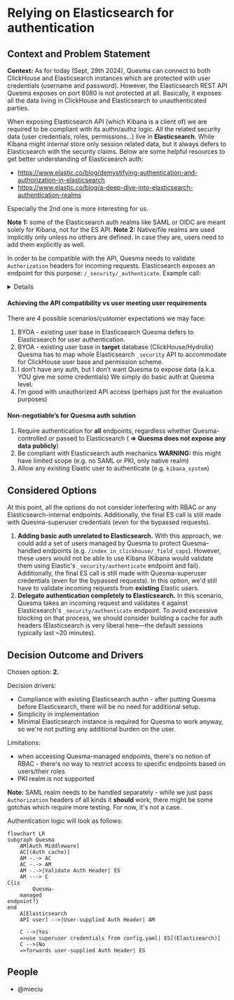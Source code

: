 # Relying on Elasticsearch for authentication

## Context and Problem Statement

**Context:** As for today (Sept, 29th 2024), Quesma can connect to both ClickHouse and Elasticsearch instances which are protected with user credentials (username and password). However, the Elasticsearch REST API Quesma exposes on port 8080 is not protected at all. Basically, it exposes all the data living in ClickHouse and Elasticsearch to unauthenticated parties.

When exposing Elasticsearch API (which Kibana is a client of) we are required to be compliant with its authn/authz logic. All the related security data (user credentials, roles, permissions…) live in **Elasticsearch**. While Kibana might internal store only session related data, but it always defers to Elasticsearch with the security claims. Below are some helpful resources to get better understanding of Elasticsearch auth:

- https://www.elastic.co/blog/demystifying-authentication-and-authorization-in-elasticsearch
- https://www.elastic.co/blog/a-deep-dive-into-elasticsearch-authentication-realms

Especially the 2nd one is more interesting for us.

**Note 1:** some of the Elasticsearch auth realms like SAML or OIDC are meant solely for Kibana, not for the ES API.
**Note 2:** Native/file realms are used implicitly only unless no others are defined. In case they are, users need to add them explicitly as well.

In order to be compatible with the API, Quesma needs to validate `Authorization` headers for incoming requests.
Elasticsearch exposes an endpoint for this purpose: `/_security/_authenticate`. Example call:
<details>

```
curl -k -H "Authorization: Basic AUTH_HEADER" "https://192.168.0.94:9200/_security/_authenticate" | jq .
{
  "username": "elastic",
  "roles": [
    "superuser"
  ],
  "full_name": null,
  "email": null,
  "metadata": {
    "_reserved": true
  },
  "enabled": true,
  "authentication_realm": {
    "name": "reserved",
    "type": "reserved"
  },
  "lookup_realm": {
    "name": "reserved",
    "type": "reserved"
  },
  "authentication_type": "realm"
}
```
</details>

#### Achieving the API compatibility vs user meeting user requirements

There are 4 possible scenarios/customer expectations we may face:

1. BYOA - existing user base in Elasticsearch
   Quesma defers to Elasticsearch for user authentication.
2. BYOA - existing user base in **target** database (ClickHouse/Hydrolix)
   Quesma has to map whole Elasticsearch `_security` API to accommodate for ClickHouse user base and permission scheme.
3. I don’t have any auth, but I don’t want Quesma to expose data (a.k.a. YOU give me some credentials)
   We simply do basic auth at Quesma level.
4. I’m good with unauthorized API access (perhaps just for the evaluation purposes)

#### Non-negotiable’s for Quesma auth solution

1. Require authentication for **all** endpoints, regardless whether Quesma-controlled or passed to Elasticsearch ( **⇒ Quesma does not expose any data publicly**)
2. Be compliant with Elasticsearch auth mechanics
   **WARNING:** this might have limited scope (e.g. no SAML or PKI, only native realm)
3. Allow any existing Elastic user to authenticate (e.g. `kibana_system`)


## Considered Options

At this point, all the options do not consider interfering with RBAC or any Elasticsearch-internal endpoints. 
Additionally, the final ES call is still made with Quesma-superuser credentials (even for the bypassed requests).

1. **Adding basic auth unrelated to Elasticsearch.**
   With this approach, we could add a set of users managed by Quesma to protect Quesma-handled endpoints (e.g. `/index_in_clickhouse/_field_caps`). However, these users would not be able to use Kibana (Kibana would validate them using Elastic's `_security/authenticate` endpoint and fail). 
   Additionally, the final ES call is still made with Quesma-superuser credentials (even for the bypassed requests).
   In this option, we'd still have to validate incoming requests from **existing** Elastic users.
2. **Delegate authentication completely to Elasticsearch.**
   In this scenario, Quesma takes an incoming request and validates it against Elasticsearch's `_security/authenticate` endpoint.
   To avoid excessive blocking on that process, we should consider building a cache for auth headers (Elasticsearch is very liberal here—the default sessions typically last ~20 minutes).

## Decision Outcome and Drivers

Chosen option: **2.**

Decision drivers:
* Compliance with existing Elasticsearch authn - after putting Quesma before Elasticsearch, there will be no need for additional setup.
* Simplicity in implementation
* Minimal Elasticsearch instance is required for Quesma to work anyway, so we're not putting any additional burden on the user.

Limitations:
* when accessing Quesma-managed endpoints, there's no notion of RBAC - there's no way to restrict access to specific endpoints based on users/their roles
* PKI realm is not supported

**Note:** SAML realm needs to be handled separately - while we just pass `Authorization` headers of all kinds it **should** work, there might be some gotchas which require more testing. For now, it's not a case.

Authentication logic will look as follows:
```mermaid
flowchart LR
subgraph Quesma
    AM[Auth Middleware]
    AC[(Auth cache)]
    AM -.-> AC
    AC -.-> AM
    AM -.->|Validate Auth Header| ES
    AM ---> C
C{is 
        Quesma-
    managed
endpoint?}
end
    A[Elasticsearch
    API user] -->|User-supplied Auth Header| AM

    C -->|Yes
    =>use superuser credentials from config.yaml| ES[(Elastisearch)]
    C -->|No
    =>forwards user-supplied Auth Header| ES

```

## People
- @mieciu
